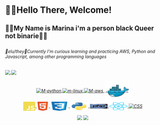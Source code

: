 <h1> 🖖🏿Hello There, Welcome! </h1>
<h2 align="left"> 🐱‍👓My Name is Marina i'm a person black Queer not binarie🏳️‍🌈<h2>
<h6>🌈elu/they🌱Currently I'm curious learning and practicing AWS, Python and Javascript, among other programming languages<h6>
<div>
  <a href="https://github.com/mlopezlr">
  <img height="150em"   align="center" src="https://github-readme-stats.vercel.app/api?username=mlopezlr&show_icons=true&theme=react&include_all_commits=true&count_private=true"/>
  <img height="200em"  align="center" src="https://github-readme-stats.vercel.app/api/top-langs/?username=mlopezlr&layout=compact&langs_count=7&theme=react" />
</div> 
<div  align="center"> 
  <div style="display: inline_block"><br>
  <img align="center" alt="M-python" height="60" width="70" src="https://camo.githubusercontent.com/dd8b0601cdfefe534a6a26f4c29c7f8a5fcfc315002655f519c73121f7bad8bc/68747470733a2f2f63646e2e6a7364656c6976722e6e65742f67682f64657669636f6e732f64657669636f6e2f69636f6e732f707974686f6e2f707974686f6e2d6f726967696e616c2e737667" data-canonical-src="https://cdn.jsdelivr.net/gh/devicons/devicon/icons/python/python-original.svg" style="max-width: 100%;">
  <img align="center" alt="m-linux" height="60" width="70" src="https://camo.githubusercontent.com/5827f82f2c2d9c5bad33de64e073659d1a57032b31009b8127189be6876916d4/68747470733a2f2f63646e2e6a7364656c6976722e6e65742f67682f64657669636f6e732f64657669636f6e2f69636f6e732f6c696e75782f6c696e75782d6f726967696e616c2e737667" data-canonical-src="https://cdn.jsdelivr.net/gh/devicons/devicon/icons/linux/linux-original.svg" style="max-width: 100%;">
    <img align="center" alt="M-aws" height="90" width="100" src="https://camo.githubusercontent.com/5a97158aa9a55f2dafea9a04e29dca3c25f0ea48f37a81106c9aef7ed86b452b/68747470733a2f2f63646e2e6a7364656c6976722e6e65742f67682f64657669636f6e732f64657669636f6e2f69636f6e732f616d617a6f6e77656273657276696365732f616d617a6f6e77656273657276696365732d706c61696e2d776f72646d61726b2e737667" data-canonical-src="https://cdn.jsdelivr.net/gh/devicons/devicon/icons/amazonwebservices/amazonwebservices-plain-wordmark.svg" style="max-width: 100%;">
   <a href="https://kodekloud.com/members/marina-lopes-dos-santos/" target="_blank"><img align="center" alt="M-Docker" height="70" width="80" src="https://raw.githubusercontent.com/devicons/devicon/master/icons/docker/docker-original.svg" style="max-width: 100%;">
    <br>
  <a href="https://codepen.io/Marinalopess" target="_blank"><img align="center" alt="Mari-Js" height="30" width="40" src="https://raw.githubusercontent.com/devicons/devicon/master/icons/javascript/javascript-plain.svg">
  <a href="https://codepen.io/Marinalopess" target="_blank"><img align="center" alt="HTML" height="30" width="40" src="https://raw.githubusercontent.com/devicons/devicon/master/icons/html5/html5-original.svg">
  <a href="https://codepen.io/Marinalopess" target="_blank"><img align="center" alt="CSS" height="30" width="60" src="https://raw.githubusercontent.com/devicons/devicon/master/icons/css3/css3-original.svg">
  <img align="center" alt="Python" height="30" width="60" src="https://raw.githubusercontent.com/devicons/devicon/master/icons/python/python-original.svg">
  <img align="center" alt="PHP" height="30" width="60" src="https://raw.githubusercontent.com/devicons/devicon/master/icons/php/php-original.svg">
  <a href="https://codesandbox.io/dashboard/home?workspace=9d876f74-5250-4bf5-9749-1d00973b4f76" target="_blank"><img align="center" alt="M-React" height="30" width="60" src="https://raw.githubusercontent.com/devicons/devicon/master/icons/react/react-original.svg"> 
    <a href="https://codepen.io/Marinalopess" target="_blank"><img align="center" alt="CSS" height="30" width="60" src="https://camo.githubusercontent.com/792cf3367c3effdc0287f8a96ed626c85a20893bafd3e75a8d25e65d40be279e/68747470733a2f2f63646e2e6a7364656c6976722e6e65742f67682f64657669636f6e732f64657669636f6e2f69636f6e732f636f646570656e2f636f646570656e2d706c61696e2e737667" data-canonical-src="https://cdn.jsdelivr.net/gh/devicons/devicon/icons/codepen/codepen-plain.svg">
                      
  <a href="https://www.linkedin.com/in/marinalopesdossantos/" target="_blank"><img src="https://img.shields.io/badge/-LinkedIn-%230077B5?style=for-the-badge&logo=linkedin&logoColor=white" target="_blank"></a>
  <a href="marinadocs28@gmail.com" target="_blank"> 
  <img src="https://camo.githubusercontent.com/571384769c09e0c66b45e39b5be70f68f552db3e2b2311bc2064f0d4a9f5983b/68747470733a2f2f696d672e736869656c64732e696f2f62616467652f476d61696c2d4431343833363f7374796c653d666f722d7468652d6261646765266c6f676f3d676d61696c266c6f676f436f6c6f723d7768697465" data-canonical-src="https://img.shields.io/badge/Gmail-D14836?style=for-the-badge&amp;logo=gmail&amp;logoColor=white" target="_blank"></a>
    
 </div>
 

